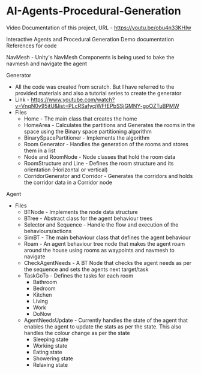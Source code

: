 # AI-Agents-Procedural-Generation

Video Documentation of this project, URL - https://youtu.be/obu4n33KHIw

Interactive Agents and Procedural Generation
Demo documentation
References for code

NavMesh - Unity's NavMesh Components is being used to bake the navmesh and navigate the agent

Generator
* All the code was created from scratch. But I have referred to the provided materials and also a tutorial series to create the generator
* Link - https://www.youtube.com/watch?v=VnqN0v95jtU&list=PLcRSafycjWFfEPbSSjGMNY-goOZTuBPMW
* Files
   * Home - The main class that creates the home
   * HomeArea - Calculates the partitions and Generates the rooms in the space using the Binary space partitioning algorithm
   * BinarySpacePartitioner - Implements the algorithm
   * Room Generator - Handles the generation of the rooms and stores them in a list
   * Node and RoomNode - Node classes that hold the room data
   * RoomStructure and Line - Defines the room structure and its orientation (Horizontal or vertical)
   * CorridorGenerator and Corridor - Generates the corridors and holds the corridor data in a Corridor node


Agent
* Files
   * BTNode - Implements the node data structure
   * BTree - Abstract class for the agent behaviour trees
   * Selector and Sequence - Handle the flow and execution of the behaviours/actions
   * SimBT - The main behaviour class that defines the agent behaviour
   * Roam - An agent behaviour tree node that makes the agent roam around the house using rooms as waypoints and navmesh to navigate
   * CheckAgentNeeds - A BT Node that checks the agent needs as per the sequence and sets the agents next target/task
   * TaskGoTo - Defines the tasks for each room
      * Bathroom
      * Bedroom
      * Kitchen
      * Living
      * Work
      * DoNow
   * AgentNeedsUpdate - Currently handles the state of the agent that enables the agent to update the stats as per the state. This also handles the colour change as per the state
      * Sleeping state
      * Working state
      * Eating state
      * Showering state
      * Relaxing state
